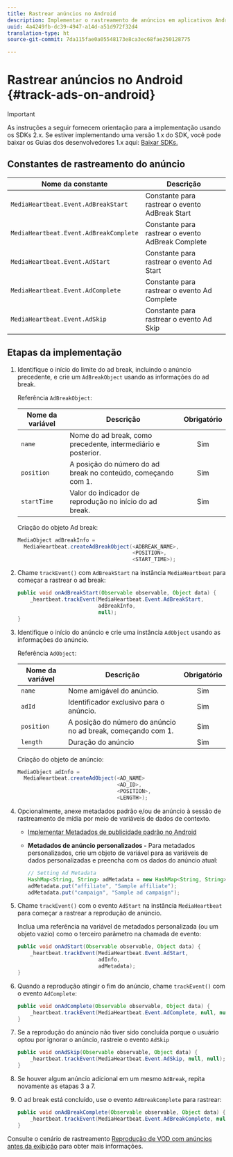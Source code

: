 ```yaml
---
title: Rastrear anúncios no Android
description: Implementar o rastreamento de anúncios em aplicativos Android usando o SDK do Media.
uuid: 4a4249fb-dc39-4947-a14d-a51d972f32d4
translation-type: ht
source-git-commit: 7da115fae0a05548173e8ca3ec68fae250128775

---
```



# Rastrear anúncios no Android {#track-ads-on-android}

>[!IMPORTANT]
>
>As instruções a seguir fornecem orientação para a implementação usando os SDKs 2.x. Se estiver implementando uma versão 1.x do SDK, você pode baixar os Guias dos desenvolvedores 1.x aqui: [Baixar SDKs.](/help/sdk-implement/download-sdks.md)

## Constantes de rastreamento do anúncio

| Nome da constante | Descrição |
| --- | --- |
| `MediaHeartbeat.Event.AdBreakStart` | Constante para rastrear o evento AdBreak Start |
| `MediaHeartbeat.Event.AdBreakComplete` | Constante para rastrear o evento AdBreak Complete |
| `MediaHeartbeat.Event.AdStart` | Constante para rastrear o evento Ad Start |
| `MediaHeartbeat.Event.AdComplete` | Constante para rastrear o evento Ad Complete |
| `MediaHeartbeat.Event.AdSkip` | Constante para rastrear o evento Ad Skip |

## Etapas da implementação

1. Identifique o início do limite do ad break, incluindo o anúncio precedente, e crie um `AdBreakObject` usando as informações do ad break.

   Referência `AdBreakObject`:

   | Nome da variável | Descrição | Obrigatório |
   | --- | --- | :---: |
   | `name` | Nome do ad break, como precedente, intermediário e posterior. | Sim |
   | `position` | A posição do número do ad break no conteúdo, começando com 1. | Sim |
   | `startTime` | Valor do indicador de reprodução no início do ad break. | Sim |

   Criação do objeto Ad break:

   ```java
   MediaObject adBreakInfo =  
     MediaHeartbeat.createAdBreakObject(<ADBREAK_NAME>,  
                                        <POSITION>,  
                                        <START_TIME>);
   ```

1. Chame `trackEvent()` com `AdBreakStart` na instância `MediaHeartbeat` para começar a rastrear o ad break:

   ```java
   public void onAdBreakStart(Observable observable, Object data) {  
       _heartbeat.trackEvent(MediaHeartbeat.Event.AdBreakStart,  
                             adBreakInfo,  
                             null); 
   }
   ```

1. Identifique o início do anúncio e crie uma instância `AdObject` usando as informações do anúncio.

   Referência `AdObject`:

   | Nome da variável | Descrição | Obrigatório |
   | --- | --- | :---: |
   | `name` | Nome amigável do anúncio. | Sim |
   | `adId` | Identificador exclusivo para o anúncio. | Sim |
   | `position` | A posição do número do anúncio no ad break, começando com 1. | Sim |
   | `length` | Duração do anúncio | Sim |

   Criação do objeto de anúncio:

   ```java
   MediaObject adInfo =  
     MediaHeartbeat.createAdObject(<AD_NAME> 
                                   <AD_ID>,  
                                   <POSITION>,  
                                   <LENGTH>);
   ```

1. Opcionalmente, anexe metadados padrão e/ou de anúncio à sessão de rastreamento de mídia por meio de variáveis de dados de contexto.

   * [Implementar Metadados de publicidade padrão no Android](/help/sdk-implement/track-ads/impl-std-ad-metadata/impl-std-ad-metadata-android.md)
   * **Metadados de anúncio personalizados -** Para metadados personalizados, crie um objeto de variável para as variáveis de dados personalizadas e preencha com os dados do anúncio atual:

      ```java
      // Setting Ad Metadata 
      HashMap<String, String> adMetadata = new HashMap<String, String>(); 
      adMetadata.put("affiliate", "Sample affiliate"); 
      adMetadata.put("campaign", "Sample ad campaign");
      ```

1. Chame `trackEvent()` com o evento `AdStart` na instância `MediaHeartbeat` para começar a rastrear a reprodução de anúncio.

   Inclua uma referência na variável de metadados personalizada (ou um objeto vazio) como o terceiro parâmetro na chamada de evento:

   ```java
   public void onAdStart(Observable observable, Object data) {  
       _heartbeat.trackEvent(MediaHeartbeat.Event.AdStart,  
                             adInfo,  
                             adMetadata); 
   }
   ```

1. Quando a reprodução atingir o fim do anúncio, chame `trackEvent()` com o evento `AdComplete`:

   ```java
   public void onAdComplete(Observable observable, Object data) {  
       _heartbeat.trackEvent(MediaHeartbeat.Event.AdComplete, null, null); 
   }
   ```

1. Se a reprodução do anúncio não tiver sido concluída porque o usuário optou por ignorar o anúncio, rastreie o evento `AdSkip`

   ```java
   public void onAdSkip(Observable observable, Object data) {  
       _heartbeat.trackEvent(MediaHeartbeat.Event.AdSkip, null, null); 
   }
   ```

1. Se houver algum anúncio adicional em um mesmo `AdBreak`, repita novamente as etapas 3 a 7.
1. O ad break está concluído, use o evento `AdBreakComplete` para rastrear:

   ```java
   public void onAdBreakComplete(Observable observable, Object data) {  
       _heartbeat.trackEvent(MediaHeartbeat.Event.AdBreakComplete, null, null); 
   }
   ```

Consulte o cenário de rastreamento [Reprodução de VOD com anúncios antes da exibição](/help/sdk-implement/tracking-scenarios/vod-preroll-ads.md) para obter mais informações.
